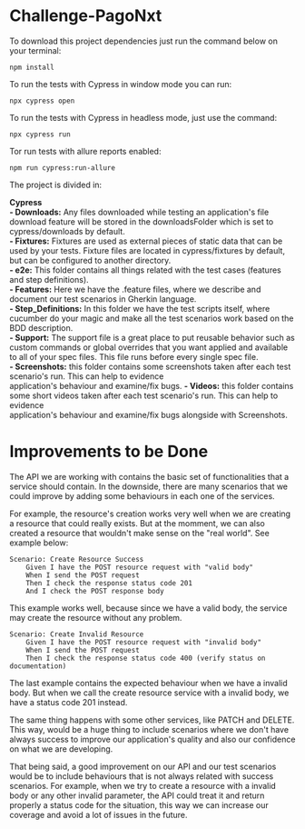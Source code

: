 # Challenge-PagoNxt

To download this project dependencies just run the command below on your terminal:

```
npm install
```

To run the tests with Cypress in window mode you can run:

```
npx cypress open
```

To run the tests with Cypress in headless mode, just use the command:

```
npx cypress run
```

Tor run tests with allure reports enabled:

```
npm run cypress:run-allure
```

The project is divided in:

**Cypress**<br />
**- Downloads:** Any files downloaded while testing an application's file download feature will be stored in the downloadsFolder which is set to cypress/downloads by default.<br />
**- Fixtures:** Fixtures are used as external pieces of static data that can be used by your tests. Fixture files are located in cypress/fixtures by default, but can be configured to another directory.<br />
**- e2e:** This folder contains all things related with the test cases (features and step definitions).<br />
**- Features:** Here we have the .feature files, where we describe and document our test scenarios in Gherkin language.<br />
**- Step_Definitions:** In this folder we have the test scripts itself, where cucumber do your magic and make all the test scenarios work based on the BDD description.<br />
**- Support:** The support file is a great place to put reusable behavior such as custom commands or global overrides that you want applied and available to all of your spec files. This file runs before every single spec file.<br />
**- Screenshots:** this folder contains some screenshots taken after each test scenario's run. This can help to evidence <br />
application's behaviour and examine/fix bugs.
**- Videos:** this folder contains some short videos taken after each test scenario's run. This can help to evidence <br />
application's behaviour and examine/fix bugs alongside with Screenshots.

# Improvements to be Done

The API we are working with contains the basic set of functionalities that a service should contain. In the downside, there are many scenarios that we could improve by adding some behaviours in each one of the services.

For example, the resource's creation works very well when we are creating a resource that could really exists. But at the momment, we can also created a resource that wouldn't make sense on the "real world". See example below:

```
Scenario: Create Resource Success
    Given I have the POST resource request with "valid body"
    When I send the POST request
    Then I check the response status code 201
    And I check the POST response body
```

This example works well, because since we have a valid body, the service may create the resource without any problem.

```
Scenario: Create Invalid Resource
    Given I have the POST resource request with "invalid body"
    When I send the POST request
    Then I check the response status code 400 (verify status on documentation)
```

The last example contains the expected behaviour when we have a invalid body. But when we call the create resource service with a invalid body, we have a status code 201 instead.

The same thing happens with some other services, like PATCH and DELETE. This way, would be a huge thing to include scenarios where we don't have always success to improve our application's quality and also our confidence on what we are developing.

That being said, a good improvement on our API and our test scenarios would be to include behaviours that is not always related with success scenarios. For example, when we try to create a resource with a invalid body or any other invalid parameter, the API could treat it and return properly a status code for the situation, this way we can increase our coverage and avoid a lot of issues in the future. 
